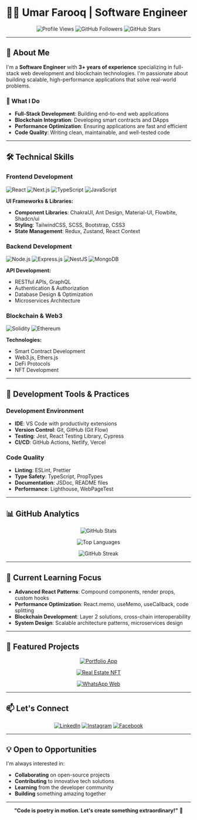 # 👨‍💻 Umar Farooq | Software Engineer

<div align="center">

![Profile Views](https://komarev.com/ghpvc/?username=umar-coderzhunt&color=brightgreen)
![GitHub Followers](https://img.shields.io/github/followers/umar-coderzhunt?label=Followers&style=social)
![GitHub Stars](https://img.shields.io/github/stars/umar-coderzhunt?label=Stars&style=social)

</div>

---

## 🚀 About Me

I'm a **Software Engineer** with **3+ years of experience** specializing in full-stack web development and blockchain technologies. I'm passionate about building scalable, high-performance applications that solve real-world problems.

### 🎯 What I Do
- **Full-Stack Development**: Building end-to-end web applications
- **Blockchain Integration**: Developing smart contracts and DApps
- **Performance Optimization**: Ensuring applications are fast and efficient
- **Code Quality**: Writing clean, maintainable, and well-tested code

---

## 🛠️ Technical Skills

### **Frontend Development**
![React](https://img.shields.io/badge/React-20232A?style=for-the-badge&logo=react&logoColor=61DAFB)
![Next.js](https://img.shields.io/badge/Next.js-000000?style=for-the-badge&logo=next.js&logoColor=white)
![TypeScript](https://img.shields.io/badge/TypeScript-007ACC?style=for-the-badge&logo=typescript&logoColor=white)
![JavaScript](https://img.shields.io/badge/JavaScript-F7DF1E?style=for-the-badge&logo=javascript&logoColor=black)

**UI Frameworks & Libraries:**
- **Component Libraries**: ChakraUI, Ant Design, Material-UI, Flowbite, Shadcn/ui
- **Styling**: TailwindCSS, SCSS, Bootstrap, CSS3
- **State Management**: Redux, Zustand, React Context

### **Backend Development**
![Node.js](https://img.shields.io/badge/Node.js-43853D?style=for-the-badge&logo=node.js&logoColor=white)
![Express.js](https://img.shields.io/badge/Express.js-404D59?style=for-the-badge)
![NestJS](https://img.shields.io/badge/NestJS-E0234E?style=for-the-badge&logo=nestjs&logoColor=white)
![MongoDB](https://img.shields.io/badge/MongoDB-4EA94B?style=for-the-badge&logo=mongodb&logoColor=white)

**API Development:**
- RESTful APIs, GraphQL
- Authentication & Authorization
- Database Design & Optimization
- Microservices Architecture

### **Blockchain & Web3**
![Solidity](https://img.shields.io/badge/Solidity-363636?style=for-the-badge&logo=solidity&logoColor=white)
![Ethereum](https://img.shields.io/badge/Ethereum-3C3C3D?style=for-the-badge&logo=Ethereum&logoColor=white)

**Technologies:**
- Smart Contract Development
- Web3.js, Ethers.js
- DeFi Protocols
- NFT Development

---

## 🔧 Development Tools & Practices

### **Development Environment**
- **IDE**: VS Code with productivity extensions
- **Version Control**: Git, GitHub (Git Flow)
- **Testing**: Jest, React Testing Library, Cypress
- **CI/CD**: GitHub Actions, Netlify, Vercel

### **Code Quality**
- **Linting**: ESLint, Prettier
- **Type Safety**: TypeScript, PropTypes
- **Documentation**: JSDoc, README files
- **Performance**: Lighthouse, WebPageTest

---

## 📊 GitHub Analytics

<div align="center">

![GitHub Stats](https://github-readme-stats.vercel.app/api?username=umar-coderzhunt&show_icons=true&theme=tokyonight&hide_border=true&bg_color=0D1117&title_color=58A6FF&text_color=8B949E&icon_color=58A6FF)

![Top Languages](https://github-readme-stats.vercel.app/api/top-langs/?username=umar-coderzhunt&layout=compact&theme=tokyonight&hide_border=true&bg_color=0D1117&title_color=58A6FF&text_color=8B949E)

![GitHub Streak](https://github-readme-streak-stats.herokuapp.com/?user=umar-coderzhunt&theme=tokyonight&hide_border=true&background=0D1117&stroke=58A6FF&ring=58A6FF&fire=58A6FF&currStreakNum=8B949E&currStreakLabel=8B949E&sideNums=8B949E&sideLabels=8B949E&dates=8B949E)

</div>

---

## 🌱 Current Learning Focus

- **Advanced React Patterns**: Compound components, render props, custom hooks
- **Performance Optimization**: React.memo, useMemo, useCallback, code splitting
- **Blockchain Development**: Layer 2 solutions, cross-chain interoperability
- **System Design**: Scalable architecture patterns, microservices design

---

## 🚀 Featured Projects

<div align="center">

[![Portfolio App](https://github-readme-stats.vercel.app/api/pin/?username=umar-coderzhunt&repo=Portfolio_App&theme=tokyonight&hide_border=true&bg_color=0D1117&title_color=58A6FF&text_color=8B949E)](https://github.com/umar-coderzhunt/Portfolio_App)

[![Real Estate NFT](https://github-readme-stats.vercel.app/api/pin/?username=umar-coderzhunt&repo=Real_Estate_NFT&theme=tokyonight&hide_border=true&bg_color=0D1117&title_color=58A6FF&text_color=8B949E)](https://github.com/umar-coderzhunt/Real_Estate_NFT)

[![WhatsApp Web](https://github-readme-stats.vercel.app/api/pin/?username=umar-coderzhunt&repo=whatsapp_web&theme=tokyonight&hide_border=true&bg_color=0D1117&title_color=58A6FF&text_color=8B949E)](https://github.com/umar-coderzhunt/whatsapp_web)

</div>

---

## 📫 Let's Connect

<div align="center">

[![LinkedIn](https://img.shields.io/badge/LinkedIn-0077B5?style=for-the-badge&logo=linkedin&logoColor=white)](https://www.linkedin.com/in/umaaarf8)
[![Instagram](https://img.shields.io/badge/Instagram-E4405F?style=for-the-badge&logo=instagram&logoColor=white)](https://www.instagram.com/Umaaarf8)
[![Facebook](https://img.shields.io/badge/Facebook-1877F2?style=for-the-badge&logo=facebook&logoColor=white)](https://www.facebook.com/Umaaarf8)
<!-- [![Portfolio](https://img.shields.io/badge/Portfolio-FF5722?style=for-the-badge&logo=todoist&logoColor=white)](https://umaar.com) -->

</div>

---

## 💡 Open to Opportunities

I'm always interested in:
- **Collaborating** on open-source projects
- **Contributing** to innovative tech solutions
- **Learning** from the developer community
- **Building** something amazing together

---

<div align="center">

**"Code is poetry in motion. Let's create something extraordinary!"** 🚀

</div>
